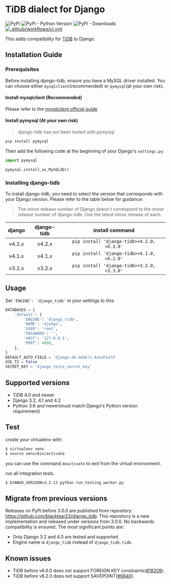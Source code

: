 # TiDB dialect for Django

![PyPI](https://img.shields.io/pypi/v/django-tidb)
![PyPI - Python Version](https://img.shields.io/pypi/pyversions/django-tidb)
![PyPI - Downloads](https://img.shields.io/pypi/dw/django-tidb)
[![.github/workflows/ci.yml](https://github.com/pingcap/django-tidb/actions/workflows/ci.yml/badge.svg)](https://github.com/pingcap/django-tidb/actions/workflows/ci.yml)

This adds compatibility for [TiDB](https://github.com/pingcap/tidb) to Django.

## Installation Guide

### Prerequisites

Before installing django-tidb, ensure you have a MySQL driver installed. You can choose either `mysqlclient`(recommended) or `pymysql`(at your own risk).

#### Install mysqlclient (Recommended)

Please refer to the [mysqlclient official guide](https://github.com/PyMySQL/mysqlclient#install)

#### Install pymysql (At your own risk)

> django-tidb has not been tested with pymysql

```bash
pip install pymysql
```

Then add the following code at the beginning of your Django's `settings.py`:

```python
import pymysql

pymysql.install_as_MySQLdb()
```

### Installing django-tidb

To install django-tidb, you need to select the version that corresponds with your Django version. Please refer to the table below for guidance:

> The minor release number of Django doesn't correspond to the minor release number of django-tidb. Use the latest minor release of each.

|django|django-tidb|install command|
|:----:|:---------:|:-------------:|
|v4.2.x|v4.2.x|`pip install 'django-tidb>=4.2.0,<4.3.0'`|
|v4.1.x|v4.1.x|`pip install 'django-tidb>=4.1.0,<4.2.0'`|
|v3.2.x|v3.2.x|`pip install 'django-tidb>=3.2.0,<3.3.0'`|

## Usage

Set `'ENGINE': 'django_tidb'` in your settings to this:

```python
DATABASES = {
    'default': {
        'ENGINE': 'django_tidb',
        'NAME': 'django',
        'USER': 'root',
        'PASSWORD': '',
        'HOST': '127.0.0.1',
        'PORT': 4000,
    },
}
DEFAULT_AUTO_FIELD = 'django.db.models.AutoField'
USE_TZ = False
SECRET_KEY = 'django_tests_secret_key'
```

## Supported versions

- TiDB 4.0 and newer
- Django 3.2, 4.1 and 4.2
- Python 3.6 and newer(must match Django's Python version requirement)

## Test

create your virtualenv with:

```bash
$ virtualenv venv
$ source venv/bin/activate
```

you can use the command ```deactivate``` to exit from the virtual environment.

run all integration tests.

```bash
$ DJANGO_VERSION=3.2.12 python run_testing_worker.py
```

## Migrate from previous versions

Releases on PyPi before 3.0.0 are published from repository https://github.com/blacktear23/django_tidb. This repository is a new implementation and released under versions from 3.0.0. No backwards compatibility is ensured. The most significant points are:

- Only Django 3.2 and 4.0 are tested and supported.
- Engine name is `django_tidb` instead of `django_tidb.tidb`.

## Known issues

- TiDB before v6.6.0 does not support FOREIGN KEY constraints([#18209](https://github.com/pingcap/tidb/issues/18209)).
- TiDB before v6.2.0 does not support SAVEPOINT([#6840](https://github.com/pingcap/tidb/issues/6840)).
